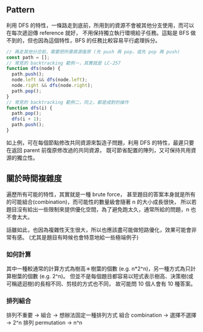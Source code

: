 ## Pattern
利用 DFS 的特性，一條路走到底前，所用到的資源不會被其他分支使用，而可以在每次遞迴傳 reference 就好，
不用保持獨立執行環境給子任務。這點是 BFS 做不到的，但也因為這個特性，BFS 的任務比較容易平行處理拆分。

```js
// 再走其他分岔前，需要把所需資源復原 (先 push 再 pop，或先 pop 再 push)
const path = [];
// 常見的 backtracking 範例ㄧ，其實就是 LC-257
function dfs(node) {
  path.push();
  node.left && dfs(node.left);
  node.right && dfs(node.right);
  path.pop();
}
// 常見的 backtracking 範例二，同上，都是成對的操作
function dfs(i) {
  path.pop();
  dfs(i + 1);
  path.push();
}
```
如上例，可在每個節點修改共同資源來製造子問題，利用 DFS 的特性，最遲只要在返回 parent 前復原修改過的共同資源，
既可節省配置的陣列，又可保持共用資源的獨立性。

## 關於時間複雜度

遍歷所有可能的特性，其實就是一種 brute force，
甚至題目的答案本身就是所有的可能組合(combination)，而可能性的數量級會隨著 n 的大小成長很快，
所以若題目沒有給出一些限制來提供優化空間，為了避免跑太久，通常所給的問題，n 也不會太大。

話雖如此，也因為複雜性天生很大，所以也應該盡可能做短路優化，效果可能會非常有感。
(尤其是題目有時候也會特意地給一些極端例子)

### 如何計算
其中一種較通常的計算方式為樹高＊樹葉的個數 (e.g. n*2^n)，另一種方式為只計算樹葉的個數 (e.g. 2^n)。
但並不是每個題目都容易以短式表示樹高、決策樹(或可稱遞迴樹)的長相不同、剪枝的方式也不同，
故可能問 10 個人會有 10 種答案。

### 排列組合
排列不重要 -> 組合 -> 想辦法固定一種排列方式
組合 combination -> 選擇不選擇 -> 2^n
排列 permutation -> n^n
